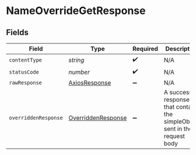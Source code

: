 # NameOverrideGetResponse


## Fields

| Field                                                                         | Type                                                                          | Required                                                                      | Description                                                                   |
| ----------------------------------------------------------------------------- | ----------------------------------------------------------------------------- | ----------------------------------------------------------------------------- | ----------------------------------------------------------------------------- |
| `contentType`                                                                 | *string*                                                                      | :heavy_check_mark:                                                            | N/A                                                                           |
| `statusCode`                                                                  | *number*                                                                      | :heavy_check_mark:                                                            | N/A                                                                           |
| `rawResponse`                                                                 | [AxiosResponse](https://axios-http.com/docs/res_schema)                       | :heavy_minus_sign:                                                            | N/A                                                                           |
| `overriddenResponse`                                                          | [OverriddenResponse](../../models/operations/overriddenresponse.md)           | :heavy_minus_sign:                                                            | A successful response that contains the simpleObject sent in the request body |